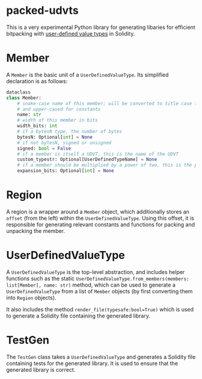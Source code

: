 # packed-udvts

This is a very experimental Python library for generating libaries for efficient bitpacking with [user-defined value types](https://docs.soliditylang.org/en/latest/types.html#user-defined-value-types) in Solidity.

# Member

A `Member` is the basic unit of a `UserDefinedValueType`. Its simplified declaration is as follows:

```python
dataclass
class Member:
    # snake-case name of this member; will be converted to title case for the getter and setter
    # and upper-cased for constants
    name: str
    # width of this member in bits
    width_bits: int
    # if a bytesN type, the number of bytes
    bytesN: Optional[int] = None
    # if not bytesN, signed or unsigned
    signed: bool = False
    # if a member is itself a UDVT, this is the name of the UDVT
    custom_typestr: Optional[UserDefinedTypeName] = None
    # if a member should be multiplied by a power of two, this is the power of two
    expansion_bits: Optional[int] = None
```

# Region

A region is a wrapper around a `Member` object, which additionally stores an `offset` (from the left) within the `UserDefinedValueType`. Using this offset, it is responsible for generating relevant constants and functions for packing and unpacking the member.

# UserDefinedValueType

A `UserDefinedValueType` is the top-level abstraction, and includes helper functions such as the static `UserDefinedValueType.from_members(members: list[Member], name: str)` method, which can be used to generate a `UserDefinedValueType` from a list of `Member` objects (by first converting them into `Region` objects).

It also includes the method `render_file(typesafe:bool=True)` which is used to generate a Solidity file containing the generated library.

# TestGen

The `TestGen` class takes a `UserDefinedValueType` and generates a Solidity file containing tests for the generated library. It is used to ensure that the generated library is correct.
